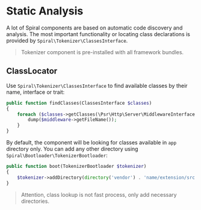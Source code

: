 # Static Analysis
A lot of Spiral components are based on automatic code discovery and analysis. The most important functionality or locating class declarations
is provided by `Spiral\Tokenizer\ClassesInterface`.

> Tokenizer component is pre-installed with all framework bundles.

## ClassLocator
Use `Spiral\Tokenizer\ClassesInterface` to find available classes by their name, interface or trait:

```php
public function findClasses(ClassesInterface $classes)
{
    foreach ($classes->getClasses(\Psr\Http\Server\MiddlewareInterface::class) as $middleware) {
        dump($middleware->getFileName());
    }
}
```

By default, the component will be looking for classes available in `app` directory only. You can add any other directory
using `Spiral\Bootloader\TokenizerBootloader`:

```php
public function boot(TokenizerBootloader $tokenizer)
{
    $tokenizer->addDirectory(directory('vendor') . 'name/extension/src');
}
```

> Attention, class lookup is not fast process, only add necessary directories.